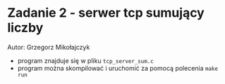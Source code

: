 # Zadanie 2 - serwer tcp sumujący liczby

Autor: Grzegorz Mikołajczyk

- program znajduje się w pliku `tcp_server_sum.c`
- program można skompilować i uruchomić za pomocą polecenia `make run`
